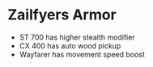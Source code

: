# Zailfyers Armor
* ST 700 has higher stealth modifier
* CX 400 has auto wood pickup
* Wayfarer has movement speed boost
